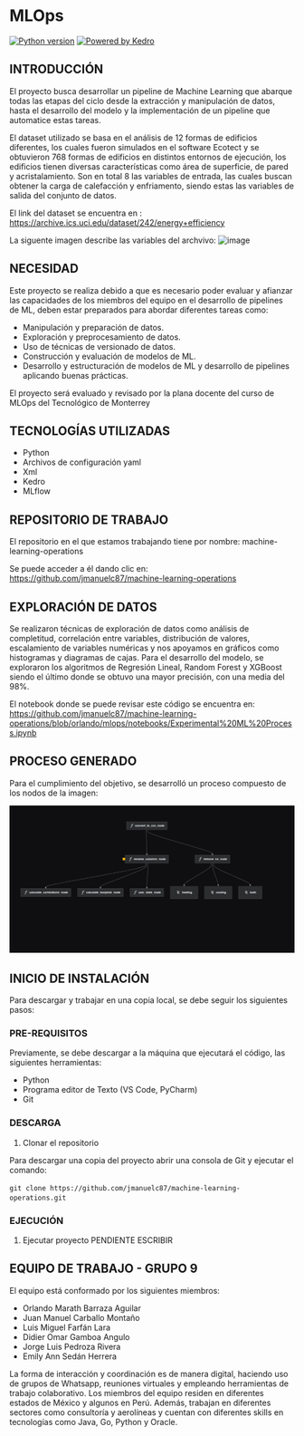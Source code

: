 # MLOps

[![Python version](https://img.shields.io/badge/python-3.9%20%7C%203.10%20%7C%203.11%20%7C%203.12-blue.svg)](https://pypi.org/project/kedro/)
[![Powered by Kedro](https://img.shields.io/badge/powered_by-kedro-ffc900?logo=kedro)](https://kedro.org)
## INTRODUCCIÓN


El proyecto busca desarrollar un pipeline de Machine Learning que abarque todas las etapas del ciclo desde la extracción y manipulación de datos, hasta el desarrollo del modelo y la implementación de un pipeline que automatice estas tareas.

El dataset utilizado se basa en el análisis de 12 formas de edificios diferentes, los cuales fueron simulados en el software Ecotect y 
se obtuvieron 768 formas de edificios en distintos entornos de ejecución, los edificios tienen diversas características como área de superficie, de pared y acristalamiento. Son en total 8 las variables de entrada, las cuales buscan obtener la carga de calefacción y enfriamento, siendo estas las variables de salida del conjunto de datos.

El link del dataset se encuentra en : https://archive.ics.uci.edu/dataset/242/energy+efficiency 

La siguente imagen describe las variables del archvivo:
<img width="935" alt="image" src="https://github.com/user-attachments/assets/80106791-b69a-4c02-8e93-a80bcd6f3bc3">


## NECESIDAD

Este proyecto se realiza debido a que es necesario poder evaluar y afianzar las capacidades de los miembros del equipo en el desarrollo de pipelines de ML, deben estar preparados para abordar diferentes tareas como: 

* Manipulación y preparación de datos.
* Exploración y preprocesamiento de datos.
* Uso de técnicas de versionado de datos.
* Construcción y evaluación de modelos de ML.
* Desarrollo y estructuración de modelos de ML y desarrollo de pipelines aplicando buenas prácticas.

El proyecto será evaluado y revisado por la plana docente del curso de MLOps del Tecnológico de Monterrey


## TECNOLOGÍAS UTILIZADAS

- Python
- Archivos de configuración yaml
- Xml
- Kedro
- MLflow


## REPOSITORIO DE TRABAJO

El repositorio en el que estamos trabajando tiene por nombre: machine-learning-operations

Se puede acceder a él dando clic en: https://github.com/jmanuelc87/machine-learning-operations 

## EXPLORACIÓN DE DATOS

Se realizaron técnicas de exploración de datos como análisis de completitud, correlación entre variables, distribución de valores, escalamiento de variables numéricas y nos apoyamos en gráficos como histogramas y diagramas de cajas. Para el desarrollo del modelo, se exploraron los algoritmos de Regresión Lineal, Random Forest y XGBoost siendo el último donde se obtuvo una mayor precisión, con una media del 98%.

El notebook donde se puede revisar este código se encuentra en: https://github.com/jmanuelc87/machine-learning-operations/blob/orlando/mlops/notebooks/Experimental%20ML%20Process.ipynb 

## PROCESO GENERADO 

Para el cumplimiento del objetivo, se desarrolló un proceso compuesto de los nodos de la imagen: 

![alt text](https://github.com/jmanuelc87/machine-learning-operations/blob/Avance_EmilySedan/mlops/images/kedro.jpeg)

## INICIO DE INSTALACIÓN 

Para descargar y trabajar en una copia local, se debe seguir los siguientes pasos: 

### PRE-REQUISITOS

Previamente, se debe descargar a la máquina que ejecutará el código, las siguientes herramientas: 
 
* Python  
* Programa editor de Texto (VS Code, PyCharm)
* Git

### DESCARGA

1. Clonar el repositorio

Para descargar una copia del proyecto abrir una consola de Git y ejecutar el comando: 

`git clone https://github.com/jmanuelc87/machine-learning-operations.git `

### EJECUCIÓN

1. Ejecutar proyecto
PENDIENTE ESCRIBIR


## EQUIPO DE TRABAJO - GRUPO 9

El equipo está conformado por los siguientes miembros: 

* Orlando Marath Barraza Aguilar
* Juan Manuel Carballo Montaño
* Luis Miguel Farfán Lara
* Didier Omar Gamboa Angulo
* Jorge Luis Pedroza Rivera
* Emily Ann Sedán Herrera


La forma de interacción y coordinación es de manera digital, haciendo uso de grupos de Whatsapp, reuniones virtuales y empleando herramientas de trabajo colaborativo.
Los miembros del equipo residen en diferentes estados de México y algunos en Perú. Además, trabajan en diferentes sectores como consultoría y aerolíneas y cuentan con diferentes skills en tecnologías como Java, Go, Python y Oracle.